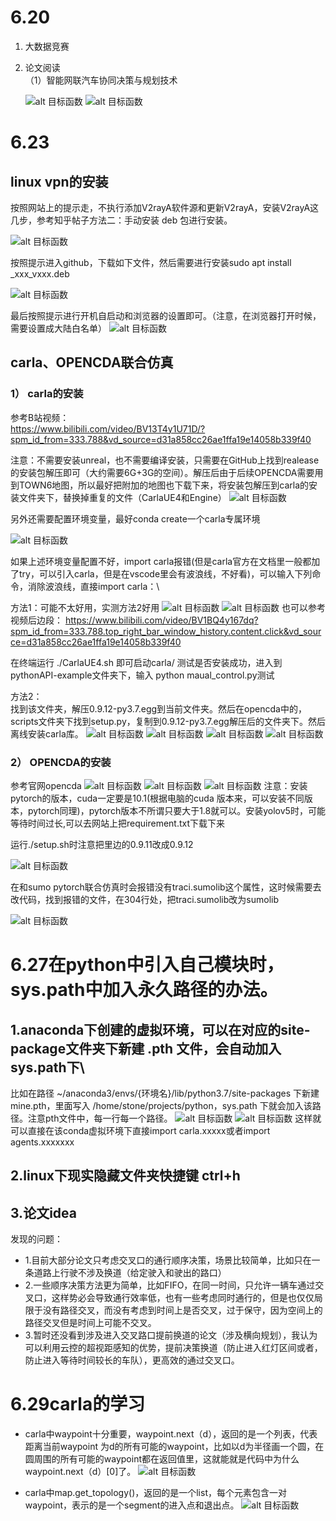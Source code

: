 # 6.20
1. 大数据竞赛
2. 论文阅读\
   （1）智能网联汽车协同决策与规划技术

      ![alt 目标函数](./图片/智能网联汽车协同决策难点.png) 
      ![alt 目标函数](./图片/解体思路.png) 


# 6.23
## linux vpn的安装
按照网站上的提示走，不执行添加V2rayA软件源和更新V2rayA，安装V2rayA这几步，参考知乎帖子方法二：手动安装 deb 包进行安装。


![alt 目标函数](./图片/vpn1.png) 

按照提示进入github，下载如下文件，然后需要进行安装sudo apt install _xxx_vxxx.deb


![alt 目标函数](./图片/vpn2.png) 



最后按照提示进行开机自启动和浏览器的设置即可。（注意，在浏览器打开时候，需要设置成大陆白名单）
![alt 目标函数](./图片/vpn3.png) 



## carla、OPENCDA联合仿真
### 1） carla的安装
参考B站视频：\
https://www.bilibili.com/video/BV13T4y1U71D/?spm_id_from=333.788&vd_source=d31a858cc26ae1ffa19e14058b339f40

注意：不需要安装unreal，也不需要编译安装，只需要在GitHub上找到realease的安装包解压即可（大约需要6G+3G的空间）。解压后由于后续OPENCDA需要用到TOWN6地图，所以最好把附加的地图也下载下来，将安装包解压到carla的安装文件夹下，替换掉重复的文件（CarlaUE4和Engine）
      ![alt 目标函数](./图片/carla1.png) 

另外还需要配置环境变量，最好conda create一个carla专属环境

![alt 目标函数](./图片/carla2.png) 

如果上述环境变量配置不好，import carla报错(但是carla官方在文档里一般都加了try，可以引入carla，但是在vscode里会有波浪线，不好看)，可以输入下列命令，消除波浪线，直接import carla：\

方法1：可能不太好用，实测方法2好用
![alt 目标函数](./图片/carla3.png)
 ![alt 目标函数](./图片/carla4.png)
也可以参考视频后边段：
https://www.bilibili.com/video/BV1BQ4y167dq?spm_id_from=333.788.top_right_bar_window_history.content.click&vd_source=d31a858cc26ae1ffa19e14058b339f40

在终端运行 ./CarlaUE4.sh 即可启动carla/
测试是否安装成功，进入到pythonAPI-example文件夹下，输入 python maual_control.py测试

方法2：\
找到该文件夹，解压0.9.12-py3.7.egg到当前文件夹。然后在opencda中的，scripts文件夹下找到setup.py，复制到0.9.12-py3.7.egg解压后的文件夹下。然后离线安装carla库。
 ![alt 目标函数](./图片/carla5.png)
 ![alt 目标函数](./图片/carla6.png)
 ![alt 目标函数](./图片/carla7.png)
  ![alt 目标函数](./图片/carla8.png)

### 2） OPENCDA的安装
参考官网opencda
![alt 目标函数](./图片/opencda1.png) 
![alt 目标函数](./图片/opencda2.png) 
![alt 目标函数](./图片/opencda3.png) 
注意：安装pytorch的版本，cuda一定要是10.1(根据电脑的cuda
版本来，可以安装不同版本，pytorch同理)，pytorch版本不所谓只要大于1.8就可以。安装yolov5时，可能等待时间过长,可以去网站上把requirement.txt下载下来

运行./setup.sh时注意把里边的0.9.11改成0.9.12

![alt 目标函数](./图片/opencda4.png)

在和sumo pytorch联合仿真时会报错没有traci.sumolib这个属性，这时候需要去改代码，找到报错的文件，在304行处，把traci.sumolib改为sumolib

![alt 目标函数](./图片/opencda5.png)


# 6.27在python中引入自己模块时，sys.path中加入永久路径的办法。

## 1.anaconda下创建的虚拟环境，可以在对应的site-package文件夹下新建 .pth 文件，会自动加入sys.path下\
比如在路径 ~/anaconda3/envs/{环境名}/lib/python3.7/site-packages 下新建 mine.pth，里面写入 /home/stone/projects/python，sys.path 下就会加入该路径。注意pth文件中，每一行每一个路径。
![alt 目标函数](./图片/python环境变脸.png)
![alt 目标函数](./图片/python2.png)
这样就可以直接在该conda虚拟环境下直接import carla.xxxxx或者import agents.xxxxxxx


## 2.linux下现实隐藏文件夹快捷键 ctrl+h



## 3.论文idea

发现的问题：
* 1.目前大部分论文只考虑交叉口的通行顺序决策，场景比较简单，比如只在一条道路上行驶不涉及换道（给定驶入和驶出的路口）
* 2.一些顺序决策方法更为简单，比如FIFO，在同一时间，只允许一辆车通过交叉口，这样势必会导致通行效率低，也有一些考虑同时通行的，但是也仅仅局限于没有路径交叉，而没有考虑到时间上是否交叉，过于保守，因为空间上的路径交叉但是时间上可能不交叉。
* 3.暂时还没看到涉及进入交叉路口提前换道的论文（涉及横向规划），我认为可以利用云控的超视距感知的优势，提前决策换道（防止进入红灯区间或者，防止进入等待时间较长的车队），更高效的通过交叉口。

# 6.29carla的学习

* carla中waypoint十分重要，waypoint.next（d），返回的是一个列表，代表距离当前waypoint  为d的所有可能的waypoint，比如以d为半径画一个圆，在圆周围的所有可能的waypoint都在返回值里，这就能就是代码中为什么waypoint.next（d）[0]了。
 ![alt 目标函数](./图片/carla9.png)

* carla中map.get_topology()，返回的是一个list，每个元素包含一对waypoint，表示的是一个segment的进入点和退出点。
![alt 目标函数](./图片/carla10.png)